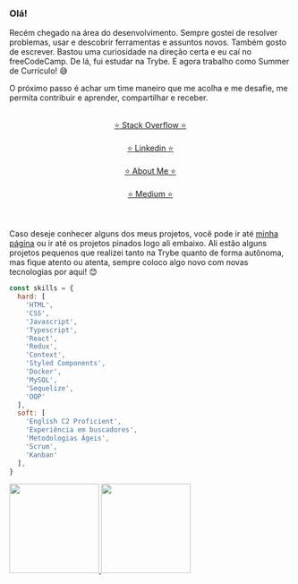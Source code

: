 ### Olá!

Recém chegado na área do desenvolvimento. Sempre gostei de resolver problemas, usar e descobrir ferramentas e assuntos novos. Também gosto de escrever. Bastou uma curiosidade na direção certa e eu caí no freeCodeCamp. De lá, fui estudar na Trybe. E agora trabalho como Summer de Currículo! 😅

O próximo passo é achar um time maneiro que me acolha e me desafie, me permita contribuir e aprender, compartilhar e receber.<br><br>

<p align="center">
  <a href="https://stackoverflow.com/users/16532168/zigoni">⭐ Stack Overflow ⭐</a><br><br>
  <a href="https://www.linkedin.com/in/ivan-zigoni/">⭐ Linkedin ⭐</a><br><br>
  <a href="https://ivanzigoni.github.io/">⭐ About Me ⭐</a><br><br>
  <a href="https://medium.com/@izp">⭐ Medium ⭐</a><br>
  <br><br>
</p>

Caso deseje conhecer alguns dos meus projetos, você pode ir até [minha página](https://ivanzigoni.github.io/) ou ir até os projetos pinados logo ali embaixo. Ali estão alguns projetos pequenos que realizei tanto na Trybe quanto de forma autônoma, mas fique atento ou atenta, sempre coloco algo novo com novas tecnologias por aqui! 😊

```js
const skills = {
  hard: [
    'HTML',
    'CSS',
    'Javascript',
    'Typescript',
    'React',
    'Redux',
    'Context',
    'Styled Components',
    'Docker',
    'MySQL',
    'Sequelize',
    'OOP'
  ],
  soft: [
    'English C2 Proficient',
    'Experiência em buscadores',
    'Metodologias Ágeis',
    'Scrum',
    'Kanban'
  ],
}
```


<div>
<a href="https://github.com/ivanzigoni">
<img height="160em" src="https://github-readme-stats.vercel.app/api/top-langs/?username=ivanzigoni&layout=compact&langs_count=7&theme=dracula"/>
<img height="160em" src="https://github-readme-stats.vercel.app/api?username=ivanzigoni&show_icons=true&theme=dracula&include_all_commits=true&count_private=true"/>
</div>
